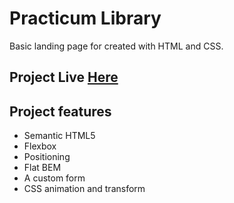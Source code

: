 # Practicum Library

Basic landing page for created with HTML and CSS. 

## Project Live  [Here](https://chrisabreu01.github.io/web_project_1/)

## Project features

- Semantic HTML5
- Flexbox
- Positioning
- Flat BEM
- A custom form
- CSS animation and transform
